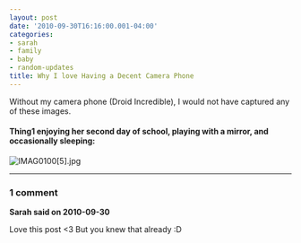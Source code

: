 ```yaml
---
layout: post
date: '2010-09-30T16:16:00.001-04:00'
categories:
- sarah
- family
- baby
- random-updates
title: Why I love Having a Decent Camera Phone
---
```



Without my camera phone (Droid Incredible), I would not have captured any of these images.

#### Thing1 enjoying her second day of school, playing with a mirror, and occasionally sleeping:  

![IMAG0100[5].jpg](/assets/2010/IMAG0100[5].jpg)

---

### 1 comment

**Sarah said on 2010-09-30**

Love this post <3  But you knew that already :D

